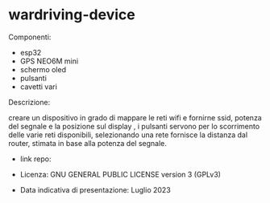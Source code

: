 # wardriving-device


Componenti:
-  esp32
-  GPS NEO6M mini
-  schermo oled
-  pulsanti
-  cavetti vari

Descrizione: 

creare un dispositivo in grado di mappare le reti wifi e fornirne ssid, potenza del segnale e la posizione sul display , i pulsanti servono per lo scorrimento delle varie reti   disponibili, selezionando una rete fornisce la distanza dal router, stimata in base alla potenza del segnale.

- link repo:

- Licenza: GNU GENERAL PUBLIC LICENSE version 3 (GPLv3)

- Data indicativa di presentazione: Luglio 2023
